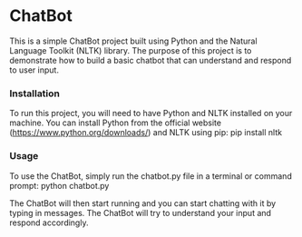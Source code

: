 # ChatBot
This is a simple ChatBot project built using Python and the Natural Language Toolkit (NLTK) library. The purpose of this project is to demonstrate how to build a basic chatbot that can understand and respond to user input.

### Installation
To run this project, you will need to have Python and NLTK installed on your machine. You can install Python from the official website (https://www.python.org/downloads/) and NLTK using pip:
pip install nltk


### Usage
To use the ChatBot, simply run the chatbot.py file in a terminal or command prompt:
python chatbot.py

The ChatBot will then start running and you can start chatting with it by typing in messages. The ChatBot will try to understand your input and respond accordingly.

